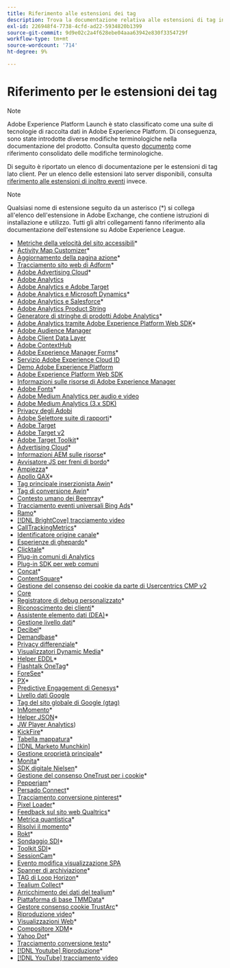 ```yaml
---
title: Riferimento alle estensioni dei tag
description: Trova la documentazione relativa alle estensioni di tag in Adobe Experience Platform.
exl-id: 226948f4-7738-4cfd-ad22-5934820b1399
source-git-commit: 9d9e02c2a4f628ebe04aaa63942e830f3354729f
workflow-type: tm+mt
source-wordcount: '714'
ht-degree: 9%

---
```


# Riferimento per le estensioni dei tag

>[!NOTE]
>
>Adobe Experience Platform Launch è stato classificato come una suite di tecnologie di raccolta dati in Adobe Experience Platform. Di conseguenza, sono state introdotte diverse modifiche terminologiche nella documentazione del prodotto. Consulta questo [documento](../../term-updates.md) come riferimento consolidato delle modifiche terminologiche.

Di seguito è riportato un elenco di documentazione per le estensioni di tag lato client. Per un elenco delle estensioni lato server disponibili, consulta [riferimento alle estensioni di inoltro eventi](../server/overview.md) invece.

>[!NOTE]
>
>Qualsiasi nome di estensione seguito da un asterisco (*) si collega all&#39;elenco dell&#39;estensione in Adobe Exchange, che contiene istruzioni di installazione e utilizzo. Tutti gli altri collegamenti fanno riferimento alla documentazione dell&#39;estensione su Adobe Experience League.

* [Metriche della velocità del sito accessibili](https://exchange.adobe.com/apps/ec/103053)*
* [Activity Map Customizer](https://exchange.adobe.com/apps/ec/101531)*
* [Aggiornamento della pagina azione](https://exchange.adobe.com/apps/ec/102848)*
* [Tracciamento sito web di Adform](https://exchange.adobe.com/apps/ec/103195)*
* [Adobe Advertising Cloud](https://exchange.adobe.com/apps/ec/100155)*
* [Adobe Analytics](./analytics/overview.md)
* [Adobe Analytics e Adobe Target](https://exchange.adobe.com/apps/ec/105363/*6sense-for-analytics-and-target)
* [Adobe Analytics e Microsoft Dynamics](https://exchange.adobe.com/apps/ec/102966)*
* [Adobe Analytics e Salesforce](https://exchange.adobe.com/apps/ec/101530)*
* [Adobe Analytics Product String](./product-string/overview.md)
* [Generatore di stringhe di prodotti Adobe Analytics](https://exchange.adobe.com/apps/ec/101461)*
* [Adobe Analytics tramite Adobe Experience Platform Web SDK](https://exchange.adobe.com/apps/ec/108985/search-discovery-for-adobe-analytics-via-aep-web-sdk)*
* [Adobe Audience Manager](./audience-manager/overview.md)
* [Adobe Client Data Layer](./client-data-layer/overview.md)
* [Adobe ContextHub](./contexthub/overview.md)
* [Adobe Experience Manager Forms](https://exchange.adobe.com/apps/ec/107493)*
* [Servizio Adobe Experience Cloud ID](./id-service/overview.md)
* [Demo Adobe Experience Platform](./platform-demo/overview.md)
* [Adobe Experience Platform Web SDK](./sdk/overview.md)
* [Informazioni sulle risorse di Adobe Experience Manager](./asset-insights/overview.md)
* [Adobe Fonts](https://exchange.adobe.com/apps/ec/101538)*
* [Adobe Medium Analytics per audio e video](./media-analytics/overview.md)
* [Adobe Medium Analytics (3.x SDK)](./media-analytics-3x/overview.md)
* [Privacy degli Adobi](./privacy/overview.md)
* [Adobe Selettore suite di rapporti](https://exchange.adobe.com/apps/ec/100640)*
* [Adobe Target](./target/overview.md)
* [Adobe Target v2](./target-v2/overview.md)
* [Adobe Target Toolkit](https://exchange.adobe.com/apps/ec/100640)*
* [Advertising Cloud](https://exchange.adobe.com/apps/ec/100640)*
* [Informazioni AEM sulle risorse](https://exchange.adobe.com/apps/ec/103406)*
* [Avvisatore JS per freni di bordo](https://exchange.adobe.com/apps/ec/103342)*
* [Ampiezza](https://exchange.adobe.com/apps/ec/108010)*
* [Apollo QAX](https://exchange.adobe.com/apps/ec/105068)*
* [Tag principale inserzionista Awin](https://exchange.adobe.com/apps/ec/103176)*
* [Tag di conversione Awin](https://exchange.adobe.com/apps/ec/103240)*
* [Contesto umano dei Beemray](https://exchange.adobe.com/apps/ec/101063)*
* [Tracciamento eventi universali Bing Ads](https://exchange.adobe.com/apps/ec/100154)*
* [Ramo](https://exchange.adobe.com/apps/ec/101382)*
* [[!DNL BrightCove] tracciamento video](./brightcove/overview.md)
* [CallTrackingMetrics](https://exchange.adobe.com/apps/ec/107695)*
* [Identificatore origine canale](https://exchange.adobe.com/apps/ec/101412)*
* [Esperienze di ghepardo](https://exchange.adobe.com/apps/ec/102759)*
* [Clicktale](https://exchange.adobe.com/apps/ec/100082)*
* [Plug-in comuni di Analytics](./plugins/overview.md)
* [Plug-in SDK per web comuni](./web-sdk-plugins/overview.md)
* [Concat](https://exchange.adobe.com/apps/ec/104690)*
* [ContentSquare](https://exchange.adobe.com/apps/ec/100364)*
* [Gestione del consenso dei cookie da parte di Usercentrics CMP v2](https://exchange.adobe.com/apps/ec/*107037)
* [Core](./core/overview.md)
* [Registratore di debug personalizzato](https://exchange.adobe.com/apps/ec/104698)*
* [Riconoscimento dei clienti](https://exchange.adobe.com/apps/ec/100688)*
* [Assistente elemento dati (DEA)](https://exchange.adobe.com/apps/ec/101413)*
* [Gestione livello dati](https://exchange.adobe.com/apps/ec/101462)*
* [Decibel](https://exchange.adobe.com/apps/ec/100913)*
* [Demandbase](https://exchange.adobe.com/apps/ec/101605)*
* [Privacy differenziale](https://exchange.adobe.com/apps/ec/104535)*
* [Visualizzatori Dynamic Media](https://exchange.adobe.com/apps/ec/103048)*
* [Helper EDDL](https://exchange.adobe.com/apps/ec/107691)*
* [Flashtalk OneTag](https://exchange.adobe.com/apps/ec/101392)*
* [ForeSee](https://exchange.adobe.com/apps/ec/100164)*
* [PX](https://exchange.adobe.com/apps/ec/103343)*
* [Predictive Engagement di Genesys](https://exchange.adobe.com/apps/ec/106148)*
* [Livello dati Google](./google-data-layer/overview.md)
* [Tag del sito globale di Google (gtag)](https://exchange.adobe.com/apps/ec/101437/*google-global-site-tag-gtag)
* [InMomento](https://exchange.adobe.com/apps/ec/100847)*
* [Helper JSON](https://exchange.adobe.com/apps/ec/106449)*
* [JW Player Analytics](https://exchange.a[](https://exchange.adobe.com/apps/ec/101460/*sdi-toolkit)dobe.com/apps/ec/101523))
* [KickFire](https://exchange.adobe.com/apps/ec/101621)*
* [Tabella mappatura](https://exchange.adobe.com/apps/ec/103136)*
* [[!DNL Marketo Munchkin]](./marketo/overview.md)
* [Gestione proprietà principale](https://exchange.adobe.com/apps/ec/102992)*
* [Monita](https://exchange.adobe.com/apps/ec/106544)*
* [SDK digitale Nielsen](https://exchange.adobe.com/apps/ec/101361)*
* [Gestione del consenso OneTrust per i cookie](https://exchange.adobe.com/apps/ec/100340)*
* [Pepperjam](https://exchange.adobe.com/apps/ec/103587)*
* [Persado Connect](https://exchange.adobe.com/apps/ec/103745)*
* [Tracciamento conversione pinterest](https://exchange.adobe.com/apps/ec/100523)*
* [Pixel Loader](https://exchange.adobe.com/apps/ec/100152)*
* [Feedback sul sito web Qualtrics](https://exchange.adobe.com/apps/ec/101569)*
* [Metrica quantistica](https://exchange.adobe.com/apps/ec/101535)*
* [Risolvi il momento](https://exchange.adobe.com/apps/ec/108352)*
* [Rokt](https://exchange.adobe.com/apps/ec/107591)*
* [Sondaggio SDI](https://exchange.adobe.com/apps/ec/102991)*
* [Toolkit SDI](https://exchange.adobe.com/apps/ec/101460)*
* [SessionCam](https://exchange.adobe.com/apps/ec/100517)*
* [Evento modifica visualizzazione SPA](https://partners.adobe.com/exchangeprogram/experiencecloud/exchange.details.105867.html)
* [Spanner di archiviazione](https://exchange.adobe.com/apps/ec/102990)*
* [TAG di Loop Horizon](https://exchange.adobe.com/apps/ec/106092)*
* [Tealium Collect](https://exchange.adobe.com/apps/ec/104217)*
* [Arricchimento dei dati del tealium](https://exchange.adobe.com/apps/ec/104217)*
* [Piattaforma di base TMMData](https://exchange.adobe.com/apps/ec/100148)*
* [Gestore consenso cookie TrustArc](https://exchange.adobe.com/apps/ec/107037)*
* [Riproduzione video](https://exchange.adobe.com/apps/ec/108937)*
* [Visualizzazioni Web](https://exchange.adobe.com/apps/ec/106769)*
* [Compositore XDM](https://exchange.adobe.com/apps/ec/106062)*
* [Yahoo Dot](https://exchange.adobe.com/apps/ec/106062)*
* [Tracciamento conversione testo](https://exchange.adobe.com/apps/ec/103174)*
* [[!DNL Youtube] Riproduzione](https://exchange.adobe.com/apps/ec/103174)*
* [[!DNL YouTube] tracciamento video](./youtube/overview.md)
